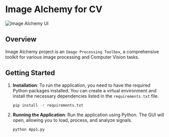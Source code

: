 <h1 align="left"> Image Alchemy for CV </h1>

![Image Alchemy UI](https://i.ibb.co/WfPBbRh/FULL2.png)
## Overview

Image Alchemy project is an `Image Processing Toolbox`, a comprehensive toolkit for various image processing and Computer Vision tasks.


## Getting Started

1. **Installation**: To run the application, you need to have the required Python packages installed. You can create a virtual environment and install the necessary dependencies listed in the `requirements.txt` file.

   ```bash
   pip install -r requirements.txt
   ```

2. **Running the Application**: Run the application using Python. The GUI will open, allowing you to load, process, and analyze signals.

   ```bash
   python App1.py
   ```

